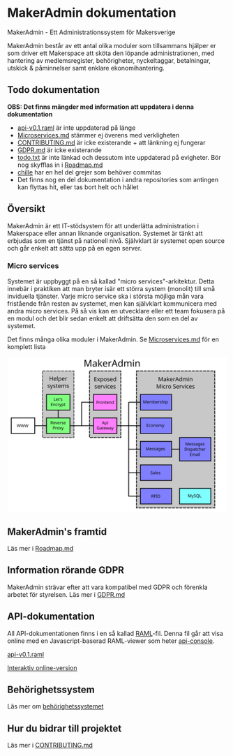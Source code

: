 MakerAdmin dokumentation
========================
MakerAdmin - Ett Administrationssystem för Makersverige

MakerAdmin består av ett antal olika moduler som tillsammans hjälper er som driver ett Makerspace att sköta den löpande administrationen, med hantering av medlemsregister, behörigheter, nyckeltaggar, betalningar, utskick & påminnelser samt enklare ekonomihantering.


## Todo dokumentation
**OBS: Det finns mängder med information att uppdatera i denna dokumentation**

* [api-v0.1.raml](API/api-v0.1.raml) är inte uppdaterad på länge
* [Microservices.md](Microservices) stämmer ej överens med verkligheten
* [CONTRIBUTING.md](CONTRIBUTING.md) är icke existerande + att länkning ej fungerar
* [GDPR.md](GDPR) är icke existerande
* [todo.txt](todo.txt) är inte länkad och dessutom inte uppdaterad på evigheter. Bör nog skyfflas in i [Roadmap.md](Roadmap)
* [chille](https://github.com/chille) har en hel del grejer som behöver commitas
* Det finns nog en del dokumentation i andra repositories som antingen kan flyttas hit, eller tas bort helt och hållet


## Översikt

MakerAdmin är ett IT-stödsystem för att underlätta administration i Makerspace eller annan liknande organisation. Systemet är tänkt att erbjudas som en tjänst på nationell nivå. Självklart är systemet open source och går enkelt att sätta upp på en egen server.

### Micro services
Systemet är uppbyggt på en så kallad "micro services"-arkitektur. Detta innebär i praktiken att man bryter isär ett störra system (monolit) till små inviduella tjänster. Varje micro service ska i största möjliga mån vara fristående från resten av systemet, men kan självklart kommunicera med andra micro services. På så vis kan en utvecklare eller ett team fokusera på en modul och det blir sedan enkelt att driftsätta den som en del av systemet.

Det finns många olika moduler i MakerAdmin. Se [Microservices.md](Microservices) för en komplett lista

![MakerAdmin Flowchart](MakerAdmin.svg)


## MakerAdmin's framtid
Läs mer i [Roadmap.md](Roadmap)


## Information rörande GDPR

MakerAdmin strävar efter att vara kompatibel med GDPR och förenkla arbetet för styrelsen. Läs mer i [GDPR.md](GDPR)


## API-dokumentation

All API-dokumentationen finns i en så kallad [RAML](http://en.wikipedia.org/wiki/RAML_(software))-fil. Denna fil går att visa online med en Javascript-baserad RAML-viewer som heter [api-console](https://github.com/mulesoft/api-console).

[api-v0.1.raml](API/api-v0.1.raml)

[Interaktiv online-version](API/index.html)


## Behörighetssystem

Läs mer om [behörighetssystemet](Permissions)


## Hur du bidrar till projektet

Läs mer i [CONTRIBUTING.md](CONTRIBUTING)